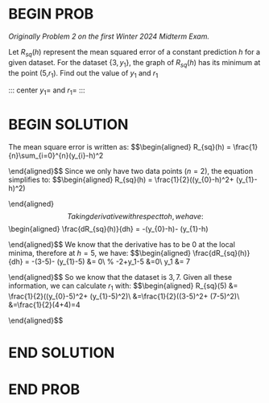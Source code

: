 # BEGIN PROB

_Originally Problem 2 on the first Winter 2024 Midterm Exam._

Let $R_{sq}(h)$ represent the mean squared error of a
constant prediction $h$ for a given dataset. For the dataset
$\{3, y_{1}\}$, the graph of $R_{sq}(h)$ has its minimum at the point
(5,$r_{1}$). Find out the value of $y_{1}$ and $r_{1}$

::: center
$y_1 =$ and $r_1 =$
:::

# BEGIN SOLUTION

The mean square error is written as: $$\begin{aligned}
        R_{sq}(h) = \frac{1}{n}\sum_{i=0}^{n}(y_{i}-h)^2
    
\end{aligned}$$ Since we only have two data points ($n=2$), the equation
simplifies to: $$\begin{aligned}
        R_{sq}(h) = \frac{1}{2}((y_{0}-h)^2+ (y_{1}-h)^2)
    
\end{aligned}$$ Taking derivative with respect to h, we have:
$$\begin{aligned}
        \frac{dR_{sq}(h)}{dh} = -(y_{0}-h)- (y_{1}-h)
    
\end{aligned}$$ We know that the derivative has to be 0 at the local
minima, therefore at $h=5$, we have: $$\begin{aligned}
        \frac{dR_{sq}(h)}{dh} = -(3-5)- (y_{1}-5) &= 0\\
        % -2+y_1-5 &=0\\
        y_1 &= 7
    
\end{aligned}$$ So we know that the dataset is ${3,7}$. Given all these
information, we can calculate $r_1$ with: $$\begin{aligned}
        R_{sq}(5) &= \frac{1}{2}((y_{0}-5)^2+ (y_{1}-5)^2)\\
        &=\frac{1}{2}((3-5)^2+ (7-5)^2)\\
        &=\frac{1}{2}(4+4)=4
    
\end{aligned}$$

# END SOLUTION

# END PROB